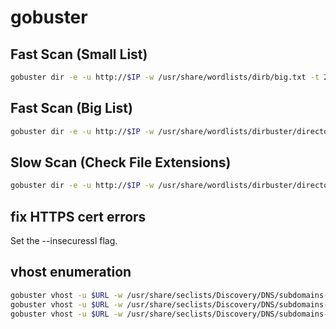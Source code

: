 # gobuster

## Fast Scan (Small List)
```bash
gobuster dir -e -u http://$IP -w /usr/share/wordlists/dirb/big.txt -t 20
```

## Fast Scan (Big List)
```bash
gobuster dir -e -u http://$IP -w /usr/share/wordlists/dirbuster/directory-list-2.3-medium.txt -t 20
```

## Slow Scan (Check File Extensions)

```bash
gobuster dir -e -u http://$IP -w /usr/share/wordlists/dirbuster/directory-list-2.3-medium.txt -x php,txt,html,cgi,sh,bak,aspx -t 20
```

## fix HTTPS cert errors
Set the --insecuressl flag.

## vhost enumeration
```bash
gobuster vhost -u $URL -w /usr/share/seclists/Discovery/DNS/subdomains-top1million-5000.txt -t 100
gobuster vhost -u $URL -w /usr/share/seclists/Discovery/DNS/subdomains-top1million-20000.txt -t 100
gobuster vhost -u $URL -w /usr/share/seclists/Discovery/DNS/subdomains-top1million-110000.txt -t 100
```
